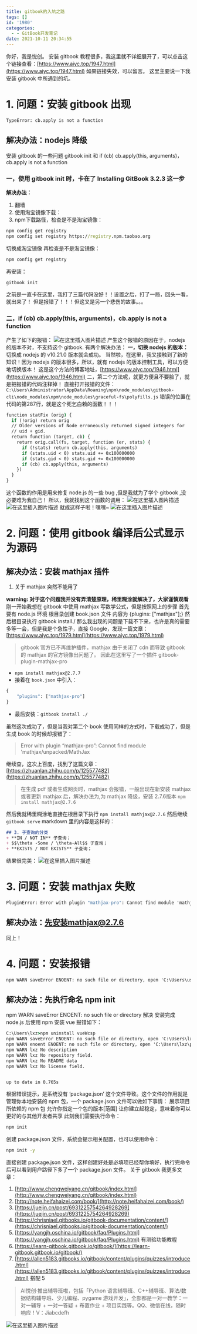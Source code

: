 ```yaml
---
title: gitbook的入坑之路
tags: []
id: '1980'
categories:
  - - GitBook开发笔记
date: 2021-10-11 20:34:55
---
```


你好，我是悦创。 安装 gitbook 教程很多，我这里就不详细展开了，可以点击这个链接查看：[https://www.aiyc.top/1947.html](https://www.aiyc.top/1947.html) 如果链接失效，可以留言。 这里主要说一下我安装 gitbook 中所遇到的坑。

# 1\. 问题：安装 gitbook 出现

```cmd
TypeError: cb.apply is not a function 
```

## 解决办法：nodejs 降级

安装 gitbook 的一些问题 gitbook init 和 if (cb) cb.apply(this, arguments)，cb.apply is not a function

### 一，使用 gitbook init 时，卡在了 Installing GitBook 3.2.3 这一步

**解决办法：**

1.  翻墙
2.  使用淘宝镜像下载：
3.  npm下载路径，检查是不是淘宝镜像：

```cmd
npm config get registry
npm config set registry https://registry.npm.taobao.org
```

切换成淘宝镜像 再检查是不是淘宝镜像：

```cmd
npm config get registry
```

再安装：

```cmd
gitbook init
```

之前是一直卡在这里，我打了三篇代码没好！！设置之后，打了一局，回头一看，就出来了！ 但是报错了！！！但这又是另一个悲伤的故事。。。

### 二，if (cb) cb.apply(this, arguments)，cb.apply is not a function

产生了如下的报错： ![在这里插入图片描述](https://img-blog.csdnimg.cn/6a749f8aeef74035b4e19b56964dc155.png) 产生这个报错的原因在于，nodejs 的版本不对，不支持这个 gitbook. 有两个解决办法： **一，切换 nodejs 的版本：** 切换成 nodejs 的 v10.21.0 版本就会成功。 当然啦，在这里，我又接触到了新的知识！因为 nodejs 的版本很多，所以，就有 nodejs 的版本控制工具，可以方便地切换版本！ 这是这个方法的博客地址，[https://www.aiyc.top/1946.html](https://www.aiyc.top/1946.html) 二，第二个方法呢，就更方便且不要脸了，就是把报错的代码注释掉！ 直接打开报错的文件： `C:\Users\Administrator\AppData\Roaming\npm\node_modules\gitbook-cli\node_modules\npm\node_modules\graceful-fs\polyfills.js` 错误的位置在代码的第287行，就是这个死乞白赖的函数！！！

```cmd
function statFix (orig) {
  if (!orig) return orig
  // Older versions of Node erroneously returned signed integers for
  // uid + gid.
  return function (target, cb) {
    return orig.call(fs, target, function (er, stats) {
      if (!stats) return cb.apply(this, arguments)
      if (stats.uid < 0) stats.uid += 0x100000000
      if (stats.gid < 0) stats.gid += 0x100000000
      if (cb) cb.apply(this, arguments)
    })
  }
}
```

这个函数的作用是用来修复 node.js 的一些 bug ,但是我就为了学个 gitbook ,没必要难为我自己！ 所以，我就找到这个函数的调用： ![在这里插入图片描述](https://img-blog.csdnimg.cn/4ec68f571b8f45afacdbfc1e06cc9ec1.png) ![在这里插入图片描述](https://img-blog.csdnimg.cn/f6a43ff1d12c4990aa227c1c60e3e91c.png) 就成这样子啦！嘿嘿~ ![在这里插入图片描述](https://img-blog.csdnimg.cn/b4cba8a8c0244ee9a17279921c2b4d1c.png)

# 2\. 问题：使用 gitbook 编译后公式显示为源码

## 解决办法：安装 mathjax 插件

1.  关于 mathjax 突然不能用了

**warning: 对于这个问题我并没有弄清楚原理，稀里糊涂就解决了，大家谨慎观看** 刚一开始我想在 gitbook 中使用 mathjax 写数学公式，但是按照网上的步骤 首先要有 node.js 环境 根目录创建 book.json 文件 内容为 {plugins: \["mathjax"\];} 然后根目录执行 gitbook install./ 那么我出现的问题是下载不下来，也许是真的需要多等一会，但是我是个急性子，直接 Google，发现一篇文章：[https://www.aiyc.top/1979.html](https://www.aiyc.top/1979.html)

> gitbook 官方已不再维护插件，mathjax 由于关闭了 cdn 而导致 gitbook 的 mathjax 的官方镜像出问题了。 因此在这里写了一个插件 gitbook-plugin-mathjax-pro

*   `npm install mathjax@2.7.7`
*   接着在 `book.json` 中引入：

```cmd
{
    "plugins": ["mathjax-pro"]
}
```

*   最后安装：`gitbook install ./`

虽然这次成功了，但是当我对第二个 book 使用同样的方式时，下载成功了，但是生成 book 的时候却报错了：

> Error with plugin “mathjax-pro”: Cannot find module 'mathjax/unpacked/MathJax

继续查，这次上百度，找到了这篇文章：[https://zhuanlan.zhihu.com/p/125577482](https://zhuanlan.zhihu.com/p/125577482)

> 在生成 pdf 或者生成网页时，mathjax 会报错，一般出现在新安装 mathjax 或者更新 mathjax 后，解决办法为,为 mathjax 降级，安装 2.7.6版本 `npm install mathjax@2.7.6`

然后我就稀里糊涂地直接在根目录下执行 `npm install mathjax@2.7.6` 然后继续 `gitbook serve` markdown 里的内容是这样的：

```markdown
## 3. 子查询的分类
+ **IN / NOT IN** 子查询；
+ $$\theta -Some / \theta-All$$ 子查询；
+ **EXISTS / NOT EXISTS** 子查询；
```

结果很完美： ![在这里插入图片描述](https://img-blog.csdnimg.cn/9352f0ae70b04c748e59720b4f658ecf.png)

# 3\. 问题：安装 mathjax 失败

```cmd
PluginError: Error with plugin "mathjax-pro": Cannot find module 'mathjax/unpacked/MathJax'
```

## 解决办法：先安装mathjax@2.7.6

同上！

# 4\. 问题：安装报错

```cmd
npm WARN saveError ENOENT: no such file or directory, open 'C:\Users\username\package.json'
```

## 解决办法：先执行命名 npm init

npm WARN saveError ENOENT: no such file or directory 解决 安装完成 node.js 后使用 npm 安装 vue 报错如下：

```cmd
C:\Users\lxz>npm uninstall vueWcsp
npm WARN saveError ENOENT: no such file or directory, open 'C:\Users\lxz\package.json'
npm WARN enoent ENOENT: no such file or directory, open 'C:\Users\lxz\package.json'
npm WARN lxz No description
npm WARN lxz No repository field.
npm WARN lxz No README data
npm WARN lxz No license field.


up to date in 0.765s
```

根据错误提示，是系统没有 ‘package.json’ 这个文件导致。这个文件的作用就是管理你本地安装的 npm 包，一个 package.json 文件可以做如下事情： 展示项目所依赖的 npm 包 允许你指定一个包的版本\[范围\] 让你建立起稳定，意味着你可以更好的与其他开发者共享 此刻我们需要执行命令：

```cmd
npm init
```

创建 package.json 文件，系统会提示相关配置，也可以使用命令：

```cmd
npm init -y
```

直接创建 package.json 文件，这样创建好处是必填项已经帮你填好，执行完命令后可以看到用户路径下多了一个 package.json 文件。 关于 gitbook 我更多文章：

1.  [http://www.chengweiyang.cn/gitbook/index.html](http://www.chengweiyang.cn/gitbook/index.html)
2.  [http://note.heifahaizei.com/book/](http://note.heifahaizei.com/book/)
3.  [https://juejin.cn/post/6931225754264928269](https://juejin.cn/post/6931225754264928269)
4.  [https://chrisniael.gitbooks.io/gitbook-documentation/content/](https://chrisniael.gitbooks.io/gitbook-documentation/content/)
5.  [https://yangjh.oschina.io/gitbook/faq/Plugins.html](https://yangjh.oschina.io/gitbook/faq/Plugins.html) 有测验功能教程
6.  [https://learn-gitbook.gitbook.io/gitbook/](https://learn-gitbook.gitbook.io/gitbook/)
7.  [https://allen5183.gitbooks.io/gitbook/content/plugins/quizzes/introduce.html](https://allen5183.gitbooks.io/gitbook/content/plugins/quizzes/introduce.html) 搭配 5

> AI悦创·推出辅导班啦，包括「Python 语言辅导班、C++辅导班、算法/数据结构辅导班、少儿编程、pygame 游戏开发」，全部都是一对一教学：一对一辅导 + 一对一答疑 + 布置作业 + 项目实践等。QQ、微信在线，随时响应！V：Jiabcdefh

![在这里插入图片描述](https://img-blog.csdnimg.cn/0a945d71ee33472fb78c05a7f3914cf9.png)